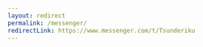 ```yaml
---
layout: redirect 
permalink: /messenger/
redirectLink: https://www.messenger.com/t/Tsunderiku
---
```

